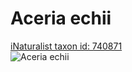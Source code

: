 
Aceria echii
============
  
[iNaturalist taxon id: 740871](https://www.inaturalist.org/taxa/740871)  
![Aceria echii](https://inaturalist-open-data.s3.amazonaws.com/photos/215272950/medium.jpg)